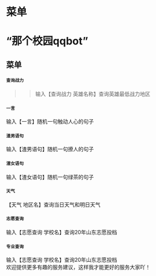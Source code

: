 菜单
====
# “那个校园qqbot”
## 菜单
#### `查询战力`
>> 输入【查询战力 英雄名称】查询英雄最低战力地区<br> 
#### `一言`
输入【一言】随机一句触动人心的句子<br>
#### `渣男语句`
输入【渣男语句】随机一句撩人的句子<br>
#### `渣女语句`
输入【渣女语句】随机一句绿茶的句子<br>
#### `天气`
【天气 地区名】查询当日天气和明日天气<br>
#### `志愿查询`
输入【志愿查询 学校名】查询20年山东志愿投档<br>
#### `专业查询`
输入【志愿查询 学校名】查询20年山东志愿投档<br>
欢迎提供更多有趣的服务建议，这样我才能更好的服务大家吖！<br>
